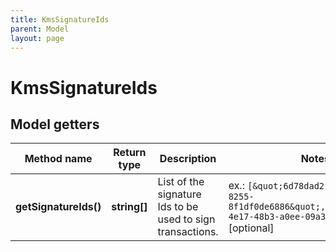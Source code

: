 ```yaml
---
title: KmsSignatureIds
parent: Model
layout: page
---
```


# KmsSignatureIds

## Model getters

Method name | Return type | Description | Notes
------------ | ------------- | ------------- | -------------
**getSignatureIds()** | **string[]** | List of the signature Ids to be used to sign transactions. | ex.: `[&quot;6d78dad2-518f-4e76-8255-8f1df0de6886&quot;,&quot;26d3883e-4e17-48b3-a0ee-09a3e484ac83&quot;]` [optional]

